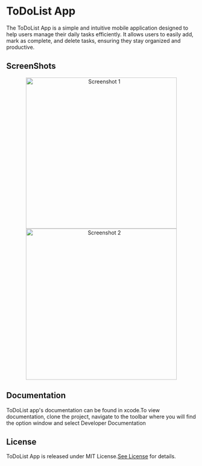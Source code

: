 # ToDoList App
The ToDoList App is a simple and intuitive mobile application designed to help users manage their daily tasks efficiently. It allows users to easily add, mark as complete, and delete tasks, ensuring they stay organized and productive.

## ScreenShots
<p align="center">
  <img src="https://github.com/Liyanasiyad/ToDoListOne/blob/main/ScreenshotOne.png" alt="Screenshot 1" width="400"/>
  <img src="https://github.com/Liyanasiyad/ToDoListOne/blob/main/ScreenshotTwo.png" alt ="Screenshot 2" width="400"/> 
  </p>

## Documentation
ToDoList app's documentation can be found in xcode.To view documentation, clone the project, navigate to the toolbar where you will find the option window and select Developer Documentation 
  

  ## License
  ToDoList App is released under MIT License.[See License](https://github.com/Liyanasiyad/ToDoListOne/blob/main/LICENSE) for details. 

